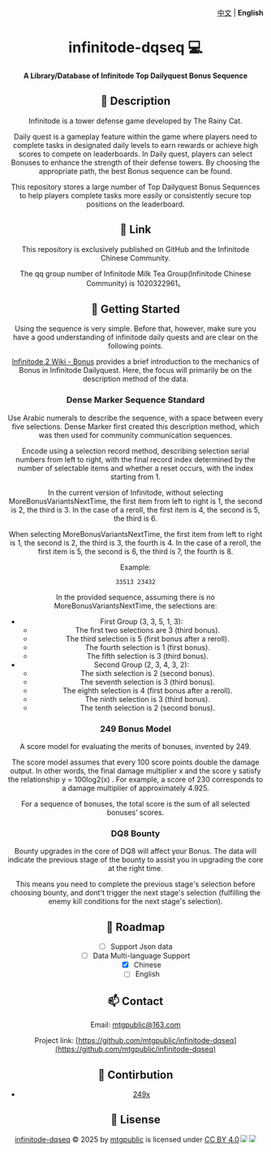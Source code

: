 <p align="right">
   <a href="./README.zh_CN.md">中文</a> | <strong>English</strong>
</p>
<div align="center">
<h1 align="center" style="font-weight: bold;">infinitode-dqseq 💻</h1>
<p align="center" style="font-weight: bold;">A Library/Database of Infinitode Top Dailyquest Bonus Sequence</p>

## 📌 Description

Infinitode is a tower defense game developed by The Rainy Cat.

Daily quest is a gameplay feature within the game where players need to complete tasks in designated daily levels to earn rewards or achieve high scores to compete on leaderboards. In Daily quest, players can select Bonuses to enhance the strength of their defense towers. By choosing the appropriate path, the best Bonus sequence can be found.

This repository stores a large number of Top Dailyquest Bonus Sequences to help players complete tasks more easily or consistently secure top positions on the leaderboard.

## 🔗 Link

This repository is exclusively published on GitHub and the Infinitode Chinese Community.

The qq group number of Infinitode Milk Tea Group(Infinitode Chinese Community) is 1020322961。

## 🚀 Getting Started

Using the sequence is very simple. Before that, however, make sure you have a good understanding of infinitode daily quests and are clear on the following points.

[Infinitode 2 Wiki - Bonus](https://infinitode-2.fandom.com/wiki/Bonuses) provides a brief introduction to the mechanics of Bonus in Infinitode Dailyquest. Here, the focus will primarily be on the description method of the data.

### Dense Marker Sequence Standard

Use Arabic numerals to describe the sequence, with a space between every five selections. Dense Marker first created this description method, which was then used for community communication sequences.

Encode using a selection record method, describing selection serial numbers from left to right, with the final record index determined by the number of selectable items and whether a reset occurs, with the index starting from 1.

In the current version of Infinitode, without selecting MoreBonusVariantsNextTime, the first item from left to right is 1, the second is 2, the third is 3. In the case of a reroll, the first item is 4, the second is 5, the third is 6.

When selecting MoreBonusVariantsNextTime, the first item from left to right is 1, the second is 2, the third is 3, the fourth is 4. In the case of a reroll, the first item is 5, the second is 6, the third is 7, the fourth is 8.

Example:
```
33513 23432
```

In the provided sequence, assuming there is no MoreBonusVariantsNextTime, the selections are:
- First Group (3, 3, 5, 1, 3):
  - The first two selections are 3 (third bonus).
  - The third selection is 5 (first bonus after a reroll).
  - The fourth selection is 1 (first bonus).
  - The fifth selection is 3 (third bonus).
- Second Group (2, 3, 4, 3, 2):
  - The sixth selection is 2 (second bonus).
  - The seventh selection is 3 (third bonus).
  - The eighth selection is 4 (first bonus after a reroll).
  - The ninth selection is 3 (third bonus).
  - The tenth selection is 2 (second bonus).

### 249 Bonus Model

A score model for evaluating the merits of bonuses, invented by 249.

The score model assumes that every 100 score points double the damage output. In other words, the final damage multiplier x and the score y satisfy the relationship y = 100log2(x) . For example, a score of 230 corresponds to a damage multiplier of approximately 4.925.   

For a sequence of bonuses, the total score is the sum of all selected bonuses’ scores.

### DQ8 Bounty

Bounty upgrades in the core of DQ8 will affect your Bonus. The data will indicate the previous stage of the bounty to assist you in upgrading the core at the right time.

This means you need to complete the previous stage's selection before choosing bounty, and dont't trigger the next stage's selection (fulfilling the enemy kill conditions for the next stage's selection). 

## 📝 Roadmap

- [ ] Support Json data
- [ ] Data Multi-language Support
  - [x] Chinese
  - [ ] English

## 📫 Contact

Email: mtgpublic@163.com

Project link: [https://github.com/mtgpublic/infinitode-dqseq](https://github.com/mtgpublic/infinitode-dqseq)

## 🤝 Contirbution

- [249x](https://github.com/249x)

## 📜 Lisense

<a href="https://github.com/mtgpublic/infinitode-dqseq">infinitode-dqseq</a> © 2025 by <a href="https://github.com/mtgpublic">mtgpublic</a> is licensed under <a href="https://creativecommons.org/licenses/by/4.0/">CC BY 4.0</a><img src="https://mirrors.creativecommons.org/presskit/icons/cc.svg" style="max-width: 1em;max-height:1em;margin-left: .2em;"><img src="https://mirrors.creativecommons.org/presskit/icons/by.svg" style="max-width: 1em;max-height:1em;margin-left: .2em;">
